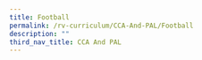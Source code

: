 ```yaml
---
title: Football
permalink: /rv-curriculum/CCA-And-PAL/Football
description: ""
third_nav_title: CCA And PAL
---
```

